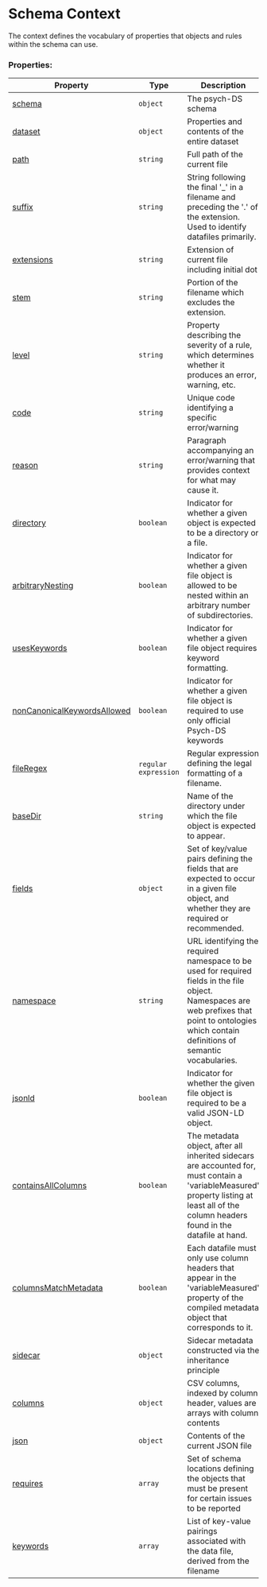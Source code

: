 # Schema Context

The context defines the vocabulary of properties that objects and rules within the schema can use.

### Properties:

| Property | Type | Description |
|----------|------|-------------|
| [schema](/en/latest/reference/schema/meta/defs/schema)| `object` | The psych-DS schema |
| [dataset](/en/latest/reference/schema/meta/defs/dataset)| `object` | Properties and contents of the entire dataset |
| [path](/en/latest/reference/schema/meta/defs/path)| `string` | Full path of the current file |
| [suffix](/en/latest/reference/schema/meta/defs/suffix)| `string` | String following the final '_' in a filename and preceding the '.' of the extension. Used to identify datafiles primarily. |
| [extensions](/en/latest/reference/schema/meta/defs/extensions)| `string` | Extension of current file including initial dot |
| [stem](/en/latest/reference/schema/meta/defs/stem)| `string` | Portion of the filename which excludes the extension. |
| [level](/en/latest/reference/schema/meta/defs/level)| `string` | Property describing the severity of a rule, which determines whether it produces an error, warning, etc. |
| [code](/en/latest/reference/schema/meta/defs/code)| `string` | Unique code identifying a specific error/warning |
| [reason](/en/latest/reference/schema/meta/defs/reason)| `string` | Paragraph accompanying an error/warning that provides context for what may cause it. |
| [directory](/en/latest/reference/schema/meta/defs/directory)| `boolean` | Indicator for whether a given object is expected to be a directory or a file. |
| [arbitraryNesting](/en/latest/reference/schema/meta/defs/arbitraryNesting)| `boolean` | Indicator for whether a given file object is allowed to be nested within an arbitrary number of subdirectories. |
| [usesKeywords](/en/latest/reference/schema/meta/defs/usesKeywords)| `boolean` | Indicator for whether a given file object requires keyword formatting. |
| [nonCanonicalKeywordsAllowed](/en/latest/reference/schema/meta/defs/nonCanonicalKeywordsAllowed)| `boolean` | Indicator for whether a given file object is required to use only official Psych-DS keywords |
| [fileRegex](/en/latest/reference/schema/meta/defs/fileRegex)| `regular expression` | Regular expression defining the legal formatting of a filename. |
| [baseDir](/en/latest/reference/schema/meta/defs/baseDir)| `string` | Name of the directory under which the file object is expected to appear. |
| [fields](/en/latest/reference/schema/meta/defs/fields)| `object` | Set of key/value pairs defining the fields that are expected to occur in a given file object, and whether they are required or recommended. |
| [namespace](/en/latest/reference/schema/meta/defs/namespace)| `string` | URL identifying the required namespace to be used for required fields in the file object. Namespaces are web prefixes that point to ontologies which contain definitions of semantic vocabularies. |
| [jsonld](/en/latest/reference/schema/meta/defs/jsonld)| `boolean` | Indicator for whether the given file object is required to be a valid JSON-LD object. |
| [containsAllColumns](/en/latest/reference/schema/meta/defs/containsAllColumns)| `boolean` | The metadata object, after all inherited sidecars are accounted for, must contain a 'variableMeasured' property listing at least all of the column headers found in the datafile at hand. |
| [columnsMatchMetadata](/en/latest/reference/schema/meta/defs/columnsMatchMetadata)| `boolean` | Each datafile must only use column headers that appear in the 'variableMeasured' property of the compiled metadata object that corresponds to it. |
| [sidecar](/en/latest/reference/schema/meta/defs/sidecar)| `object` | Sidecar metadata constructed via the inheritance principle |
| [columns](/en/latest/reference/schema/meta/defs/columns)| `object` | CSV columns, indexed by column header, values are arrays with column contents |
| [json](/en/latest/reference/schema/meta/defs/json)| `object` | Contents of the current JSON file |
| [requires](/en/latest/reference/schema/meta/defs/requires)| `array` | Set of schema locations defining the objects that must be present for certain issues to be reported |
| [keywords](/en/latest/reference/schema/meta/defs/keywords)| `array` | List of key-value pairings associated with the data file, derived from the filename |